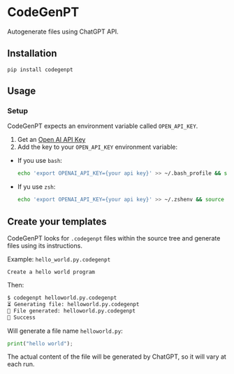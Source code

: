 # CodeGenPT
Autogenerate files using ChatGPT API.

## Installation
```
pip install codegenpt
```

## Usage
### Setup
CodeGenPT expects an environment variable called `OPEN_API_KEY`.

1. Get an [Open AI API Key](https://github.com/Significant-Gravitas/Auto-GPT#:~:text=Get%20an%20OpenAI-,API%20Key,-Download%20the%20latest)
2. Add the key to your `OPEN_API_KEY` environment variable:
  - If you use `bash`:
    ```bash
    echo 'export OPENAI_API_KEY={your api key}' >> ~/.bash_profile && source ~/.bash_profile
    ```
  - If yu use `zsh`:
    ```bash
    echo 'export OPENAI_API_KEY={your api key}' >> ~/.zshenv && source ~/.zshenv
    ```

## Create your templates
CodeGenPT looks for `.codegenpt` files within the source tree and generate files using its instructions.

Example: `hello_world.py.codegenpt`
```
Create a hello world program
```

Then:
```bash
$ codegenpt helloworld.py.codegenpt
⏳ Generating file: helloworld.py.codegenpt
🍺 File generated: helloworld.py.codegenpt
🍻 Success
```

Will generate a file name `helloworld.py`:
```python
print("hello world");
```

The actual content of the file will be generated by ChatGPT, so it will vary at each run.

